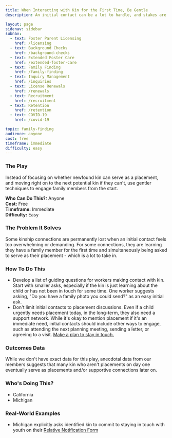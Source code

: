 ```yaml
---
title: When Interacting with Kin for the First Time, Be Gentle
description: An initial contact can be a lot to handle, and stakes are high.

layout: page
sidenav: sidebar
subnav:
  - text: Foster Parent Licensing
    href: /licensing
  - text: Background Checks
    href: /background-checks
  - text: Extended Foster Care
    href: /extended-foster-care
  - text: Family Finding
    href: /family-finding
  - text: Inquiry Management
    href: /inquiries
  - text: License Renewals
    href: /renewals
  - text: Recruitment
    href: /recruitment
  - text: Retention
    href: /retention
  - text: COVID-19
    href: /covid-19

topic: family-finding
audience: anyone
cost: free
timeframe: immediate
difficulty: easy
---
```



### The Play

Instead of focusing on whether newfound kin can serve as a placement, and moving right on to the next potential kin if they can't, use gentler techniques to engage family members from the start.

**Who Can Do This?:**
Anyone<br />
**Cost:**
Free<br />
**Timeframe:**
Immediate<br />
**Difficulty:**
Easy<br />

### The Problem It Solves

Some kinship connections are permanently lost when an initial contact feels too overwhelming or demanding. For some connections, they are learning they have a family member for the first time and simultaneously being asked to serve as their placement - which is a lot to take in. 

### How To Do This

* Develop a list of guiding questions for workers making contact with kin. Start with smaller asks, especially if the kin is just learning about the child or has not been in touch for some time. One worker suggests asking, "Do you have a family photo you could send?" as an easy initial ask.
* Don't limit initial contacts to placement discussions. Even if a child urgently needs placement today, in the long-term, they also need a support network. While it's okay to mention placement if it's an immediate need, initial contacts should include other ways to engage, such as attending the next planning meeting, sending a letter, or agreeing to a visit. [Make a plan to stay in touch.](plan-to-stay-in-touch-with-supportive-connections)


### Outcomes Data

While we don't have exact data for this play, anecdotal data from our members suggests that many kin who aren't placements on day one eventually serve as placements and/or supportive connections later on.

### Who's Doing This?

* California
* Michigan

### Real-World Examples

* Michigan explicitly asks identified kin to commit to staying in touch with youth on their [Relative Notification Form](http://www.michigan.gov/documents/dhs/DHS-0990_265835_7.dot)